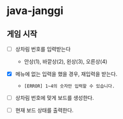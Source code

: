 # java-janggi

## 게임 시작

- [ ] 상차림 번호를 입력받는다
    - 안상(1), 바깥상(2), 왼상(3), 오른상(4)

- [x] 메뉴에 없는 입력을 했을 경우, 재입력을 받는다.
    - `[ERROR] 1~4의 숫자만 입력할 수 있습니다.`

- [ ] 상차림 번호에 맞게 보드를 생성한다.

- [ ] 현재 보드 상태를 출력한다. 

